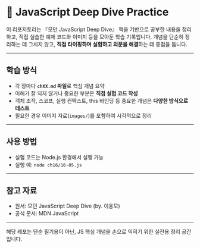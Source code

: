 # 🦎 JavaScript Deep Dive Practice

이 리포지토리는 『모던 JavaScript Deep Dive』 책을 기반으로 공부한 내용을 정리하고, 직접 실습한 예제 코드와 이미지 등을 모아둔 학습 기록입니다. 
개념을 단순히 정리하는 데 그치지 않고, **직접 타이핑하며 실험하고 의문을 해결**하는 데 중점을 둡니다.

---



## 학습 방식

- 각 장마다 **`chXX.md` 파일**로 핵심 개념 요약
- 이해가 잘 되지 않거나 중요한 부분은 **직접 실험 코드 작성**
- 객체 조작, 스코프, 실행 컨텍스트, this 바인딩 등 중요한 개념은 **다양한 방식으로 테스트**
- 필요한 경우 이미지 자료(`images/`)를 포함하여 시각적으로 정리

---

## 사용 방법

- 실험 코드는 Node.js 환경에서 실행 가능
- 실행 예: 
  `node ch16/16-05.js`
  

---

## 참고 자료

- 원서: 모던 JavaScript Deep Dive (by. 이웅모)  
- 공식 문서: MDN JavaScript


---

해당 레포는 단순 필기용이 아닌, JS 핵심 개념을 손으로 익히기 위한 실전용 정리 공간입니다.


